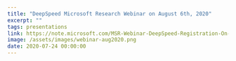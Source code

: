```yaml
---
title: "DeepSpeed Microsoft Research Webinar on August 6th, 2020"
excerpt: ""
tags: presentations
link: https://note.microsoft.com/MSR-Webinar-DeepSpeed-Registration-On-Demand.html
image: /assets/images/webinar-aug2020.png
date: 2020-07-24 00:00:00
---
```

